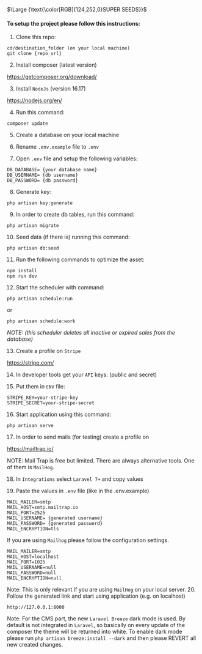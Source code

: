 $\Large {\text{\color[RGB]{124,252,0}SUPER SEEDS}}$


#### To setup the project please follow this instructions:

1. Clone this repo:

```
cd/destination_folder (on your local machine)
git clone {repo_url}
```

2. Install composer (latest version)

https://getcomposer.org/download/

3. Install `NodeJs` (version 16.17)

https://nodejs.org/en/

4. Run this command: 

```
composer update
```

5. Create a database on your local machine

6. Rename `.env.example` file to `.env`

7. Open `.env` file and setup the following variables:

```
DB_DATABASE= {your database name}
DB_USERNAME= {db username}
DB_PASSWORD= {db password}
```

8. Generate key:

```
php artisan key:generate
```

9. In order to create db tables, run this command:

```
php artisan migrate
```
10. Seed data (if there is) running this command:

```
php artisan db:seed
```

11. Run the following commands to optimize the asset:

```
npm install
npm run dev
```

12. Start the scheduler with command:

```
php artisan schedule:run
```

or 

```
php artisan schedule:work
```

*NOTE: (this scheduler deletes all inactive or expired sales from the database)*

13. Create a profile on `Stripe`

https://stripe.com/

14. In developer tools get your `API` keys: (public and secret)

15. Put them in `ENV` file:

````
STRIPE_KEY=your-stripe-key
STRIPE_SECRET=your-stripe-secret
````

16. Start application using this command:

```
php artisan serve
```

17. In order to send mails (for testing) create a profile on 

https://mailtrap.io/

NOTE: Mail Trap is free but limited. There are always alternative tools. One of them is `MailHog`. 

18. In `Integrations` select `Laravel 7+` and copy values

19. Paste the values in `.env` file (like in the .env.example)

```
MAIL_MAILER=smtp
MAIL_HOST=smtp.mailtrap.io
MAIL_PORT=2525
MAIL_USERNAME= {generated username}
MAIL_PASSWORD= {generated password}
MAIL_ENCRYPTION=tls
```
 If you are using `Mailhog` please follow the configuration settings.
```angular2html
MAIL_MAILER=smtp
MAIL_HOST=localhost
MAIL_PORT=1025
MAIL_USERNAME=null
MAIL_PASSWORD=null
MAIL_ENCRYPTION=null
```
Note: This is only relevant if you are using `MailHog` on your local server.
20. Follow the generated link and start using application (e.g. on localhost)

```
http://127.0.0.1:8000
```


Note: For the CMS part, the new `Laravel Breeze` dark mode is used. By default is not integrated in `Laravel`, so basically on every update of the composer the theme will be returned into white. To enable dark mode please run `php artisan breeze:install --dark` and then please  REVERT all new created changes.
